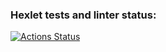 ### Hexlet tests and linter status:
[![Actions Status](https://github.com/1NQ457/php-project-lvl4/workflows/hexlet-check/badge.svg)](https://github.com/1NQ457/php-project-lvl4/actions)